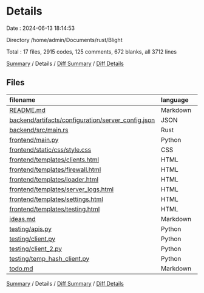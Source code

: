 # Details

Date : 2024-06-13 18:14:53

Directory /home/admin/Documents/rust/Blight

Total : 17 files,  2915 codes, 125 comments, 672 blanks, all 3712 lines

[Summary](results.md) / Details / [Diff Summary](diff.md) / [Diff Details](diff-details.md)

## Files
| filename | language | code | comment | blank | total |
| :--- | :--- | ---: | ---: | ---: | ---: |
| [README.md](/README.md) | Markdown | 8 | 0 | 3 | 11 |
| [backend/artifacts/configuration/server_config.json](/backend/artifacts/configuration/server_config.json) | JSON | 8 | 0 | 0 | 8 |
| [backend/src/main.rs](/backend/src/main.rs) | Rust | 1,419 | 117 | 322 | 1,858 |
| [frontend/main.py](/frontend/main.py) | Python | 135 | 0 | 43 | 178 |
| [frontend/static/css/style.css](/frontend/static/css/style.css) | CSS | 316 | 1 | 66 | 383 |
| [frontend/templates/clients.html](/frontend/templates/clients.html) | HTML | 104 | 0 | 16 | 120 |
| [frontend/templates/firewall.html](/frontend/templates/firewall.html) | HTML | 122 | 0 | 30 | 152 |
| [frontend/templates/loader.html](/frontend/templates/loader.html) | HTML | 161 | 0 | 35 | 196 |
| [frontend/templates/server_logs.html](/frontend/templates/server_logs.html) | HTML | 39 | 0 | 10 | 49 |
| [frontend/templates/settings.html](/frontend/templates/settings.html) | HTML | 41 | 0 | 10 | 51 |
| [frontend/templates/testing.html](/frontend/templates/testing.html) | HTML | 87 | 2 | 21 | 110 |
| [ideas.md](/ideas.md) | Markdown | 5 | 0 | 1 | 6 |
| [testing/apis.py](/testing/apis.py) | Python | 184 | 2 | 38 | 224 |
| [testing/client.py](/testing/client.py) | Python | 111 | 2 | 27 | 140 |
| [testing/client_2.py](/testing/client_2.py) | Python | 108 | 1 | 15 | 124 |
| [testing/temp_hash_client.py](/testing/temp_hash_client.py) | Python | 38 | 0 | 14 | 52 |
| [todo.md](/todo.md) | Markdown | 29 | 0 | 21 | 50 |

[Summary](results.md) / Details / [Diff Summary](diff.md) / [Diff Details](diff-details.md)